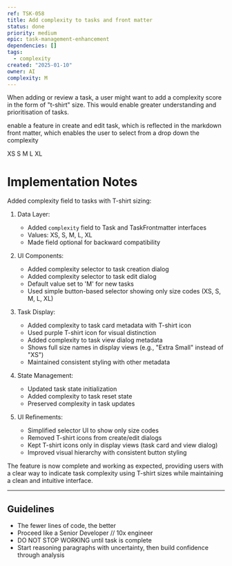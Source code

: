 ```yaml
---
ref: TSK-058
title: Add complexity to tasks and front matter
status: done
priority: medium
epic: task-management-enhancement
dependencies: []
tags:
  - complexity
created: "2025-01-10"
owner: AI
complexity: M
---
```


When adding or review a task, a user might want to add a complexity score in the form of "t-shirt" size. This would enable greater understanding and prioritisation of tasks.

enable a feature in create and edit task, which is reflected in the markdown front matter, which enables the user to select from a drop down the complexity

XS
S
M
L
XL

# Implementation Notes

Added complexity field to tasks with T-shirt sizing:

1. Data Layer:

   - Added `complexity` field to Task and TaskFrontmatter interfaces
   - Values: XS, S, M, L, XL
   - Made field optional for backward compatibility

2. UI Components:

   - Added complexity selector to task creation dialog
   - Added complexity selector to task edit dialog
   - Default value set to 'M' for new tasks
   - Used simple button-based selector showing only size codes (XS, S, M, L, XL)

3. Task Display:

   - Added complexity to task card metadata with T-shirt icon
   - Used purple T-shirt icon for visual distinction
   - Added complexity to task view dialog metadata
   - Shows full size names in display views (e.g., "Extra Small" instead of "XS")
   - Maintained consistent styling with other metadata

4. State Management:

   - Updated task state initialization
   - Added complexity to task reset state
   - Preserved complexity in task updates

5. UI Refinements:
   - Simplified selector UI to show only size codes
   - Removed T-shirt icons from create/edit dialogs
   - Kept T-shirt icons only in display views (task card and view dialog)
   - Improved visual hierarchy with consistent button styling

The feature is now complete and working as expected, providing users with a clear way to indicate task complexity using T-shirt sizes while maintaining a clean and intuitive interface.

---

## Guidelines

- The fewer lines of code, the better
- Proceed like a Senior Developer // 10x engineer
- DO NOT STOP WORKING until task is complete
- Start reasoning paragraphs with uncertainty, then build confidence through analysis
